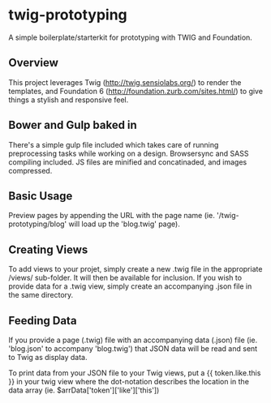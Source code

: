 # twig-prototyping

A simple boilerplate/starterkit for prototyping with TWIG and Foundation.

## Overview

This project leverages Twig (http://twig.sensiolabs.org/) to render the templates, and Foundation 6 (http://foundation.zurb.com/sites.html/) to give things a stylish and responsive feel.

## Bower and Gulp baked in
There's a simple gulp file included which takes care of running preprocessing tasks while working on a design. Browsersync and SASS compiling included. JS files are minified and concatinaded, and images compressed.

## Basic Usage

Preview pages by appending the URL with the page name (ie. '/twig-prototyping/blog' will load up the 'blog.twig' page).

## Creating Views

To add views to your projet, simply create a new .twig file in the appropriate /views/ sub-folder. It will then be available for inclusion. If you wish to provide data for a .twig view, simply create an accompanying .json file in the same directory.

## Feeding Data

If you provide a page (.twig) file with an accompanying data (.json) file (ie. 'blog.json' to accompany 'blog.twig') that JSON data will be read and sent to Twig as display data. 

To print data from your JSON file to your Twig views, put a {{ token.like.this }} in your twig view where the dot-notation describes the location in the data array (ie. $arrData['token']['like']['this'])
